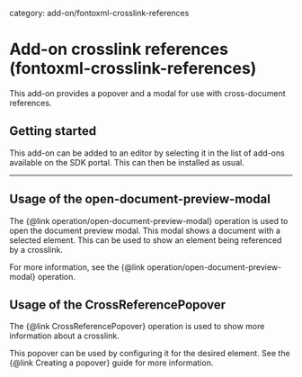 category: add-on/fontoxml-crosslink-references

# Add-on crosslink references (fontoxml-crosslink-references)

This add-on provides a popover and a modal for use with cross-document references.

## Getting started

This add-on can be added to an editor by selecting it in the list of add-ons available on the SDK portal. This can then be installed as usual.

---

## Usage of the open-document-preview-modal

The {@link operation/open-document-preview-modal} operation is used to open the document preview modal. This modal shows a document with a selected element. This can be used to show an element being referenced by a crosslink.

For more information, see the {@link operation/open-document-preview-modal} operation.

## Usage of the CrossReferencePopover

The {@link CrossReferencePopover} operation is used to show more information about a crosslink.

This popover can be used by configuring it for the desired element. See the {@link Creating a popover} guide for more information.
